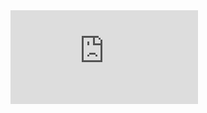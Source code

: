<div class='embed-container'><iframe src='http://www.youtube.com/embed/7s8BJa2Mu_I' frameborder='0'></iframe></div>
